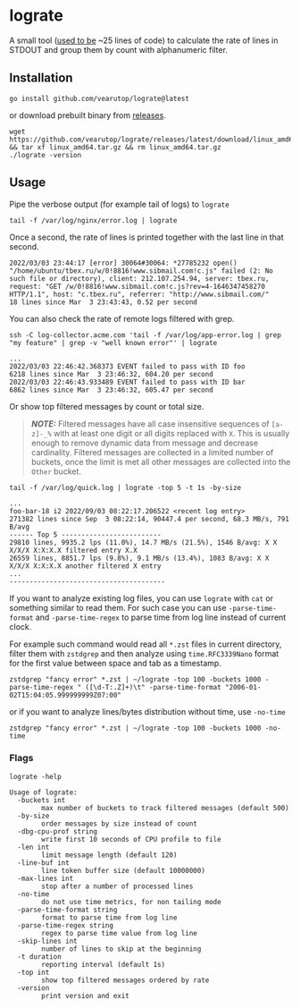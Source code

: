 # lograte

A small tool ([used to be](https://github.com/vearutop/lograte/blob/v0.1.0/main.go) ~25 lines of code) to calculate the 
rate of lines in STDOUT and group them by count with alphanumeric filter.

## Installation

```
go install github.com/vearutop/lograte@latest
```

or download prebuilt binary from [releases](https://github.com/vearutop/lograte/releases).

```
wget https://github.com/vearutop/lograte/releases/latest/download/linux_amd64.tar.gz && tar xf linux_amd64.tar.gz && rm linux_amd64.tar.gz
./lograte -version
```

## Usage

Pipe the verbose output (for example tail of logs) to `lograte`
```
tail -f /var/log/nginx/error.log | lograte
```

Once a second, the rate of lines is printed together with the last line in that second.

```
2022/03/03 23:44:17 [error] 30064#30064: *27785232 open() "/home/ubuntu/tbex.ru/w/0!8816!www.sibmail.com!c.js" failed (2: No such file or directory), client: 212.107.254.94, server: tbex.ru, request: "GET /w/0!8816!www.sibmail.com!c.js?rev=4-1646347458270 HTTP/1.1", host: "c.tbex.ru", referrer: "http://www.sibmail.com/"
18 lines since Mar  3 23:43:43, 0.52 per second
```

You can also check the rate of remote logs filtered with grep.

```
ssh -C log-collector.acme.com 'tail -f /var/log/app-error.log | grep "my feature" | grep -v "well known error"' | lograte
```

```
...
2022/03/03 22:46:42.368373 EVENT failed to pass with ID foo
6218 lines since Mar  3 23:46:32, 604.20 per second
2022/03/03 22:46:43.933489 EVENT failed to pass with ID bar
6862 lines since Mar  3 23:46:32, 605.47 per second
```

Or show top filtered messages by count or total size. 

> **_NOTE:_** Filtered messages have all case insensitive sequences of `[a-z]-_%` with at least one digit or all digits replaced with `X`. 
> This is usually enough to remove dynamic data from message and decrease cardinality.
> Filtered messages are collected in a limited number of buckets, once the limit is met all other messages are collected into the `Other` bucket.

```
tail -f /var/log/quick.log | lograte -top 5 -t 1s -by-size
```
```
...
foo-bar-18 i2 2022/09/03 08:22:17.206522 <recent log entry>
271382 lines since Sep  3 08:22:14, 90447.4 per second, 68.3 MB/s, 791 B/avg
------ Top 5 -------------------------
29810 lines, 9935.2 lps (11.0%), 14.7 MB/s (21.5%), 1546 B/avg: X X X/X/X X:X:X.X filtered entry X.X
26559 lines, 8851.7 lps (9.8%), 9.1 MB/s (13.4%), 1083 B/avg: X X X/X/X X:X:X.X another filtered X entry
...
---------------------------------------
```

If you want to analyze existing log files, you can use `lograte` with `cat` or something similar to read them.
For such case you can use `-parse-time-format` and `-parse-time-regex` to parse time from log line instead of current clock.


For example such command would read all `*.zst` files in current directory, filter them with `zstdgrep` and then analyze
using `time.RFC3339Nano` format for the first value between space and tab as a timestamp.
```
zstdgrep "fancy error" *.zst | ~/lograte -top 100 -buckets 1000 -parse-time-regex " ([\d-T:.Z]+)\t" -parse-time-format "2006-01-02T15:04:05.999999999Z07:00"
```

or if you want to analyze lines/bytes distribution without time, use `-no-time`
```
zstdgrep "fancy error" *.zst | ~/lograte -top 100 -buckets 1000 -no-time
```


### Flags

```
lograte -help
```
```
Usage of lograte:
  -buckets int
        max number of buckets to track filtered messages (default 500)
  -by-size
        order messages by size instead of count
  -dbg-cpu-prof string
        write first 10 seconds of CPU profile to file
  -len int
        limit message length (default 120)
  -line-buf int
        line token buffer size (default 10000000)
  -max-lines int
        stop after a number of processed lines
  -no-time
        do not use time metrics, for non tailing mode
  -parse-time-format string
        format to parse time from log line
  -parse-time-regex string
        regex to parse time value from log line
  -skip-lines int
        number of lines to skip at the beginning
  -t duration
        reporting interval (default 1s)
  -top int
        show top filtered messages ordered by rate
  -version
        print version and exit
```
